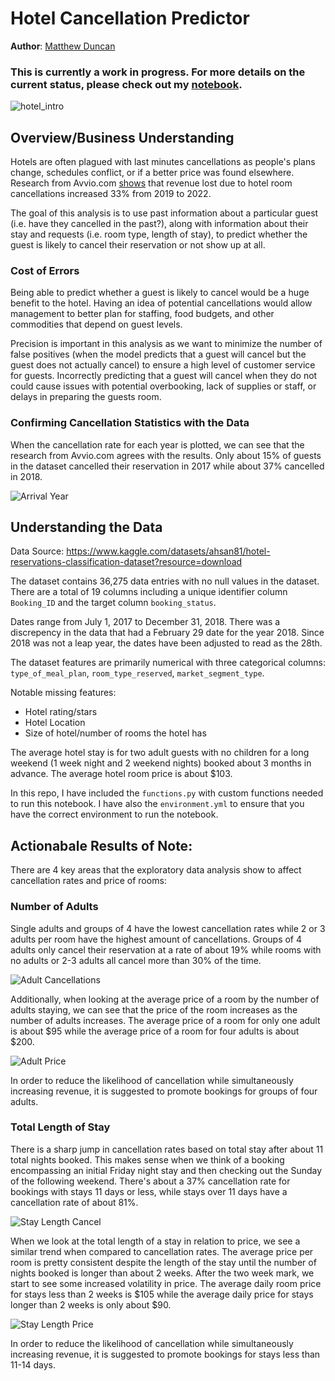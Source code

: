 # Hotel Cancellation Predictor

**Author**: [Matthew Duncan](mailto:mduncan0923@gmail.com)

### This is currently a work in progress. For more details on the current status, please check out my [notebook](./Hotel_Cancellation_Notebook.ipynb).

![hotel_intro](./Images/Hotel_intro.jpg)

## Overview/Business Understanding
Hotels are often plagued with last minutes cancellations as people's plans change, schedules conflict, or if a better price was found elsewhere. Research from Avvio.com [shows](https://www.avvio.com/2022-cancellation-rate-trends/) that revenue lost due to  hotel room cancellations increased 33% from 2019 to 2022.

The goal of this analysis is to use past information about a particular guest (i.e. have they cancelled in the past?), along with information about their stay and requests (i.e. room type, length of stay), to predict whether the guest is likely to cancel their reservation or not show up at all. 

### Cost of Errors
Being able to predict whether a guest is likely to cancel would be a huge benefit to the hotel. Having an idea of potential cancellations would allow management to better plan for staffing, food budgets, and other commodities that depend on guest levels. 

Precision is important in this analysis as we want to minimize the number of false positives (when the model predicts that a guest will cancel but the guest does not actually cancel) to ensure a high level of customer service for guests. Incorrectly predicting that a guest will cancel when they do not could cause issues with potential overbooking, lack of supplies or staff, or delays in preparing the guests room.

### Confirming Cancellation Statistics with the Data
When the cancellation rate for each year is plotted, we can see that the research from Avvio.com agrees with the results. Only about 15% of guests in the dataset cancelled their reservation in 2017 while about 37% cancelled in 2018.

![Arrival Year](./Images/arrival_year.jpg)

## Understanding the Data
Data Source: https://www.kaggle.com/datasets/ahsan81/hotel-reservations-classification-dataset?resource=download

The dataset contains 36,275 data entries with no null values in the dataset. There are a total of 19 columns including a unique identifier column `Booking_ID` and the target column `booking_status`. 

Dates range from July 1, 2017 to December 31, 2018. There was a discrepency in the data that had a February 29 date for the year 2018. Since 2018 was not a leap year, the dates have been adjusted to read as the 28th.

The dataset features are primarily numerical with three categorical columns: `type_of_meal_plan`, `room_type_reserved`, `market_segment_type`.


Notable missing features:
- Hotel rating/stars
- Hotel Location
- Size of hotel/number of rooms the hotel has


The average hotel stay is for two adult guests with no children for a long weekend (1 week night and 2 weekend nights) booked about 3 months in advance. The average hotel room price is about $103.

In this repo, I have included the `functions.py` with custom functions needed to run this notebook. I have also the `environment.yml` to ensure that you have the correct environment to run the notebook.

## Actionabale Results of Note:

There are 4 key areas that the exploratory data analysis show to affect cancellation rates and price of rooms:

### Number of Adults

Single adults and groups of 4 have the lowest cancellation rates while 2 or 3 adults per room have the highest amount of cancellations. Groups of 4 adults only cancel their reservation at a rate of about 19% while rooms with no adults or 2-3 adults all cancel more than 30% of the time.

![Adult Cancellations](./Images/adult_cancel.jpg)

Additionally, when looking at the average price of a room by the number of adults staying, we can see that the price of the room increases as the number of adults increases. The average price of a room for only one adult is about \$95 while the average price of a room for four adults is about \$200.

![Adult Price](./Images/adult_price.jpg)

In order to reduce the likelihood of cancellation while simultaneously increasing revenue, it is suggested to promote bookings for groups of four adults.

### Total Length of Stay

There is a sharp jump in cancellation rates based on total stay after about 11 total nights booked. This makes sense when we think of a booking encompassing an initial Friday night stay and then checking out the Sunday of the following weekend. There's about a 37% cancellation rate for bookings with stays 11 days or less, while stays over 11 days have a cancellation rate of about 81%.

![Stay Length Cancel](./Images/stay_length_cancel.jpg)

When we look at the total length of a stay in relation to price, we see a similar trend when compared to cancellation rates. The average price per room is pretty consistent despite the length of the stay until the number of nights booked is longer than about 2 weeks. After the two week mark, we start to see some increased volatility in price. The average daily room price for stays less than 2 weeks is \$105 while the average daily price for stays longer than 2 weeks is only about \$90.

![Stay Length Price](./Images/stay_length_price.jpg)

In order to reduce the likelihood of cancellation while simultaneously increasing revenue, it is suggested to promote bookings for stays less than 11-14 days.
